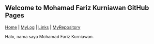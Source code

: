 ## Welcome to Mohamad Fariz Kurniawan GitHub Pages
[Home](https://farizzzz.github.io/os212/) | [MyLog](https://farizzzz.github.io/os212/TXT/mylog.txt) | [Links](https://farizzzz.github.io/os212/LINKS/) | [MyRepository](https://github.com/farizzzz/os212/) 

Halo, nama saya Mohamad Fariz Kurniawan. 
